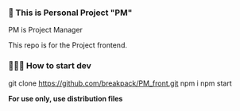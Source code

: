 ### 📑 This is Personal Project "PM"
PM is Project Manager

This repo is for the Project frontend.

### 🧑🏻‍💻 How to start dev
git clone https://github.com/breakpack/PM_front.git
npm i
npm start

**For use only, use distribution files**
